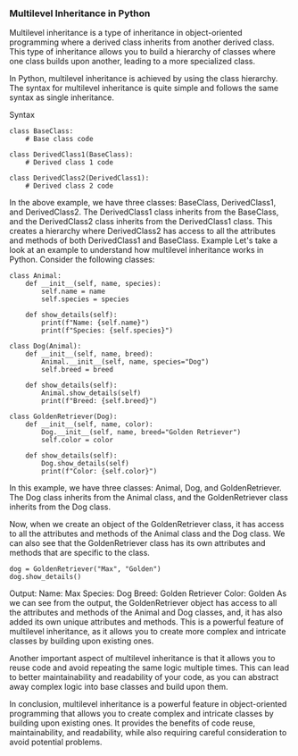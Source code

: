 ### Multilevel Inheritance in Python
Multilevel inheritance is a type of inheritance in object-oriented programming where a derived class inherits from another derived class. This type of inheritance allows you to build a hierarchy of classes where one class builds upon another, leading to a more specialized class.

In Python, multilevel inheritance is achieved by using the class hierarchy. The syntax for multilevel inheritance is quite simple and follows the same syntax as single inheritance.

Syntax
```
class BaseClass:
    # Base class code
    
class DerivedClass1(BaseClass):
    # Derived class 1 code
    
class DerivedClass2(DerivedClass1):
    # Derived class 2 code
```
In the above example, we have three classes: BaseClass, DerivedClass1, and DerivedClass2. The DerivedClass1 class inherits from the BaseClass, and the DerivedClass2 class inherits from the DerivedClass1 class. This creates a hierarchy where DerivedClass2 has access to all the attributes and methods of both DerivedClass1 and BaseClass.
Example
Let's take a look at an example to understand how multilevel inheritance works in Python. Consider the following classes:
```
class Animal:
    def __init__(self, name, species):
        self.name = name
        self.species = species
        
    def show_details(self):
        print(f"Name: {self.name}")
        print(f"Species: {self.species}")
        
class Dog(Animal):
    def __init__(self, name, breed):
        Animal.__init__(self, name, species="Dog")
        self.breed = breed
        
    def show_details(self):
        Animal.show_details(self)
        print(f"Breed: {self.breed}")
        
class GoldenRetriever(Dog):
    def __init__(self, name, color):
        Dog.__init__(self, name, breed="Golden Retriever")
        self.color = color
        
    def show_details(self):
        Dog.show_details(self)
        print(f"Color: {self.color}")
```
In this example, we have three classes: Animal, Dog, and GoldenRetriever. The Dog class inherits from the Animal class, and the GoldenRetriever class inherits from the Dog class.

Now, when we create an object of the GoldenRetriever class, it has access to all the attributes and methods of the Animal class and the Dog class. We can also see that the GoldenRetriever class has its own attributes and methods that are specific to the class.
```
dog = GoldenRetriever("Max", "Golden")
dog.show_details()
```
Output:
Name: Max
Species: Dog
Breed: Golden Retriever
Color: Golden
As we can see from the output, the GoldenRetriever object has access to all the attributes and methods of the Animal and Dog classes, and, it has also added its own unique attributes and methods. This is a powerful feature of multilevel inheritance, as it allows you to create more complex and intricate classes by building upon existing ones.

Another important aspect of multilevel inheritance is that it allows you to reuse code and avoid repeating the same logic multiple times. This can lead to better maintainability and readability of your code, as you can abstract away complex logic into base classes and build upon them.

In conclusion, multilevel inheritance is a powerful feature in object-oriented programming that allows you to create complex and intricate classes by building upon existing ones. It provides the benefits of code reuse, maintainability, and readability, while also requiring careful consideration to avoid potential problems.

